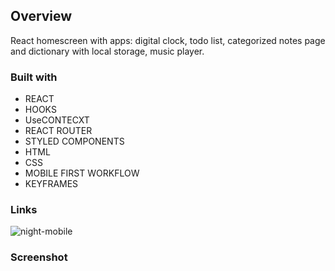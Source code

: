 ## Overview
React homescreen with apps: digital clock, todo list, categorized notes page and dictionary with local storage, music player.

### Built with

- REACT
- HOOKS
- UseCONTECXT
- REACT ROUTER
- STYLED COMPONENTS
- HTML
- CSS
- MOBILE FIRST WORKFLOW
- KEYFRAMES


### Links
![night-mobile](https://user-images.githubusercontent.com/121173949/230742257-9db89198-fdd5-4a60-803b-13c728fe16f7.jpg)


### Screenshot






